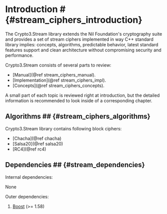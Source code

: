 # Introduction # {#stream_ciphers_introduction}

The Crypto3.Stream library extends the Nil Foundation's cryptography suite and provides a set of stream ciphers
 implemented in way C++ standard library implies: concepts, algorithms, predictable behavior, latest standard features
  support and clean architecture without compromising security and performance.
  
Crypto3.Stream consists of several parts to review:
* [Manual](@ref stream_ciphers_manual).
* [Implementation](@ref stream_ciphers_impl).
* [Concepts](@ref stream_ciphers_concepts).
 
A small part of each topic is reviewed right at introduction, but the detailed information is recommended to look inside of a corresponding chapter.
   
## Algorithms ## {#stream_ciphers_algorithms}

Crypto3.Stream library contains following block ciphers:

* [Chacha](@ref chacha)
* [Salsa20](@ref salsa20)
* [RC4](@ref rc4)

## Dependencies ## {#stream_dependencies}

Internal dependencies:

None

Outer dependencies:
1. [Boost](https://boost.org) (>= 1.58)